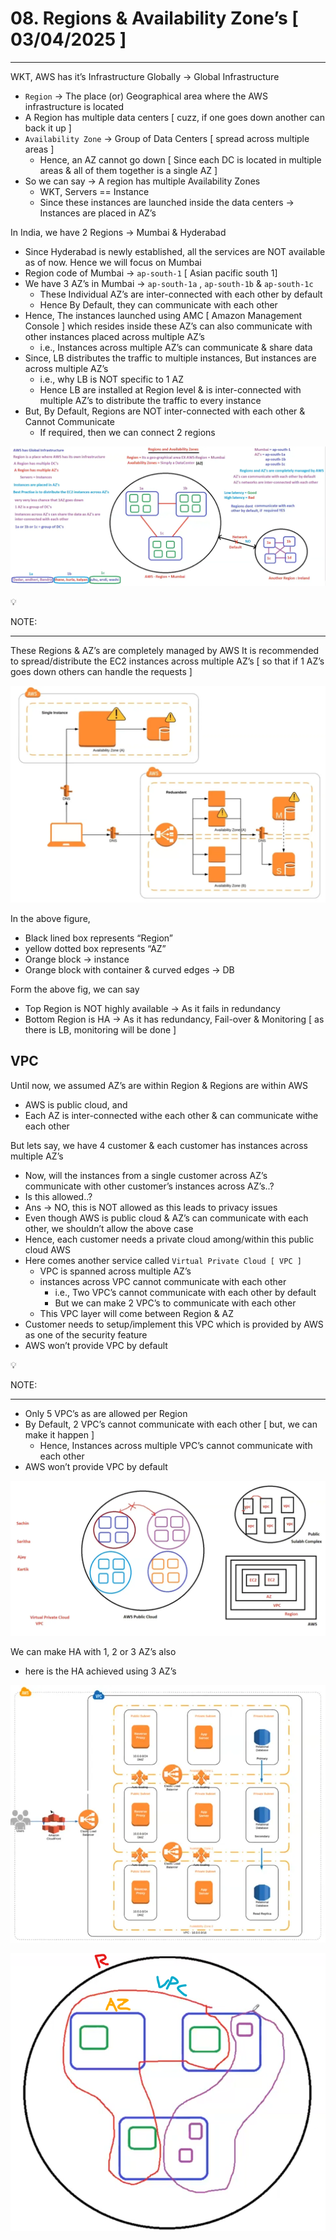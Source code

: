 # 08. Regions & Availability Zone’s [ 03/04/2025 ]

---

WKT, AWS has it’s Infrastructure Globally → Global Infrastructure

- `Region` → The place (or) Geographical area where the AWS infrastructure is located
- A Region has multiple data centers [ cuzz, if one goes down another can back it up ]
- `Availability Zone` → Group of Data Centers [ spread across multiple areas ]
    - Hence, an AZ cannot go down [ Since each DC is located in multiple areas & all of them together is a single AZ ]
- So we can say → A region has multiple Availability Zones
    - WKT, Servers == Instance
    - Since these instances are launched inside the data centers → Instances are placed in AZ’s

In India, we have 2 Regions → Mumbai & Hyderabad 

- Since Hyderabad is newly established, all the services are NOT available as of now. Hence we will focus on Mumbai
- Region code of Mumbai → `ap-south-1` [ Asian pacific south 1]
- We have 3 AZ’s in Mumbai → `ap-south-1a` , `ap-south-1b` & `ap-south-1c`
    - These Individual AZ’s are inter-connected with each other by default
    - Hence By Default, they can communicate with each other
- Hence, The instances launched using AMC [ Amazon Management Console ] which resides inside these AZ’s can also communicate with other instances placed across multiple AZ’s
    - i.e., Instances across multiple AZ’s can communicate & share data
- Since, LB distributes the traffic to multiple instances, But instances are across multiple AZ’s
    - i.e., why LB is NOT specific to 1 AZ
    - Hence LB are installed at Region level & is inter-connected with multiple AZ’s to distribute the traffic to every instance
- But, By Default,  Regions are NOT inter-connected with each other & Cannot Communicate
    - If required, then we can connect 2 regions

![image.png](image.png)

<aside>
💡

NOTE:

---

These Regions & AZ’s are completely managed by AWS
It is recommended to spread/distribute the EC2 instances across multiple AZ’s [ so that if 1 AZ’s goes down others can handle the requests ]

</aside>

![image.png](image%201.png)

In the above figure,

- Black lined box represents “Region”
- yellow dotted box represents “AZ”
- Orange block → instance
- Orange block with container & curved edges → DB

Form the above fig, we can say

- Top Region is NOT highly available → As it fails in redundancy
- Bottom Region is HA → As it has redundancy, Fail-over & Monitoring [ as there is LB, monitoring will be done ]

## VPC

Until now, we assumed AZ’s are within Region & Regions are within AWS

- AWS is public cloud, and
- Each AZ is inter-connected withe each other & can communicate withe each other

But lets say, we have 4 customer & each customer has instances across multiple AZ’s

- Now, will the instances from a single customer across AZ’s communicate with other customer’s instances across AZ’s..?
- Is this allowed..?
- Ans → NO, this is NOT allowed as this leads to privacy issues
- Even though AWS is public cloud & AZ’s can communicate with each other, we shouldn’t allow the above case
- Hence, each customer needs a private cloud among/within this public cloud AWS
- Here comes another service called `Virtual Private Cloud [ VPC ]`
    - VPC is spanned across multiple AZ’s
    - instances across VPC cannot communicate with each other
        - i.e., Two VPC’s cannot communicate with each other by default
        - But we can make 2 VPC’s to communicate with each other
    - This VPC layer will come between Region & AZ
- Customer needs to setup/implement this VPC which is provided by AWS as one of the security feature
- AWS won’t provide VPC by default

<aside>
💡

NOTE:

---

- Only 5 VPC’s as are allowed per Region
- By Default, 2 VPC’s cannot communicate with each other [ but, we can make it happen ]
    - Hence, Instances across multiple VPC’s cannot communicate with each other
- AWS won’t provide VPC by default
</aside>

![image.png](image%202.png)

We can make HA with 1, 2 or 3 AZ’s also

- here is the HA achieved using 3 AZ’s

![image.png](image%203.png)

![image.png](image%204.png)